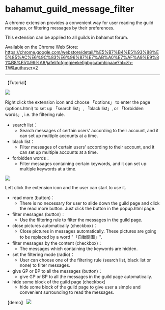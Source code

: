 # bahamut_guild_message_filter
A chrome extension provides a convenient way for user reading the guild messages, or filtering messages by their preferences.

This extension can be applied to all guilds in bahamut forum.

Available on the Chrome Web Store: https://chrome.google.com/webstore/detail/%E5%B7%B4%E5%93%88%E5%85%AC%E6%9C%83%E6%96%87%E7%AB%A0%E7%AF%A9%E9%81%B8%E5%99%A8/jafelifpfgmgjeekefigbgcabmhipaae?hl=zh-TW&authuser=2

---
【Tutorial】

![](https://i.imgur.com/JSxxeEr.png)

Right click the extension icon and choose 「options」 to enter the page (options.html) to set up 「search list」, 「black list」, or 「forbidden words」, i.e. the filtering rule.

- search list：
  - Search messages of certain users' according to their account, and it can set up multiple accounts at a time.
- black list：
  - Filter messages of certain users' according to their account, and it can set up multiple accounts at a time.
- forbidden words：
  - Filter messages containing certain keywords, and it can set up multiple keywords at a time.

![](https://i.imgur.com/YMtRzyk.png)

Left click the extension icon and the user can start to use it.
- read more (button)：
  - There is no necessary for user to slide down the guild page and click the read more button. Just click the button in the popup.html page.
- filter messages (button)：
  - Use the filtering rule to filter the messages in the guild page.
- close pictures automatically (checkbox)：
  - Close pictures in messages automatically. These pictures are going to be replaced by a word "「自動關圖」".
- filter messages by the content (checkbox)：
  - The messages which containing the keywords are hidden.
- set the filtering mode (radio)：
  - User can choose one of the filtering rule (search list, black list or none) to filter messages.
- give GP or BP to all the messages (button)：
  - give GP or BP to all the messages in the guild page automatically.
- hide some block of the guild page (checkbox)
  - hide some block of the guild page to give user a simple and convenient surrounding to read the messages.
  
 【demo】
  ![](https://i.imgur.com/0daY0hc.jpg)
